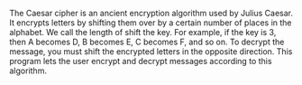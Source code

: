 The Caesar cipher is an ancient encryption algorithm used by Julius Caesar. 
It encrypts letters by shifting them over by a 
certain number of places in the alphabet. We 
call the length of shift the key. For example, if the 
key is 3, then A becomes D, B becomes E, C becomes 
F, and so on. To decrypt the message, you must shift 
the encrypted letters in the opposite direction. This 
program lets the user encrypt and decrypt messages 
according to this algorithm.